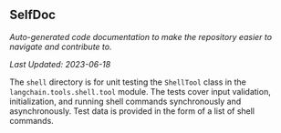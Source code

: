 <!--- START SELFDOC --->
## SelfDoc
_Auto-generated code documentation to make the repository easier to navigate and contribute to._

_Last Updated: 2023-06-18_

The `shell` directory is for unit testing the `ShellTool` class in the `langchain.tools.shell.tool` module. The tests cover input validation, initialization, and running shell commands synchronously and asynchronously. Test data is provided in the form of a list of shell commands.

<!--- END SELFDOC --->